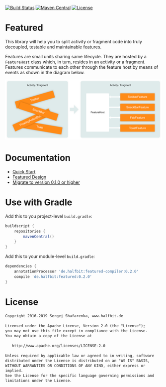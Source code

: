 [![Build Status](https://travis-ci.org/beworker/featured.svg?branch=master)](https://travis-ci.org/beworker/featured)
[![Maven Central](http://img.shields.io/maven-central/v/de.halfbit/featured.svg)](http://search.maven.org/#search%7Cga%7C1%7Cg%3A%22de.halfbit%22%20a%3A%22featured%22)
[![License](https://img.shields.io/badge/License-Apache%202.0-blue.svg)](http://www.apache.org/licenses/LICENSE-2.0)


# Featured
This library will help you to split activity or fragment code into truly decoupled, testable and maintainable features.

Features are small units sharing same lifecycle. They are hosted by a `FeatureHost` class which, in turn, resides in an activity or a fragment. Features communicate to each other through the feature host by means of events as shown in the diagram below.

![diagram][1]

# Documentation

- [Quick Start][2]
- [Featured Design][3]
- [Migrate to version 0.1.0 or higher][4]

# Use with Gradle

Add this to you project-level `build.gradle`:

```groovy
buildscript {
    repositories {
        mavenCentral()
    }
}
```

Add this to your module-level `build.gradle`:

```groovy
dependencies {
    annotationProcessor 'de.halfbit:featured-compiler:0.2.0'
    compile 'de.halfbit:featured:0.2.0'
}
```

# License
```
Copyright 2016-2019 Sergej Shafarenka, www.halfbit.de

Licensed under the Apache License, Version 2.0 (the "License");
you may not use this file except in compliance with the License.
You may obtain a copy of the License at

   http://www.apache.org/licenses/LICENSE-2.0

Unless required by applicable law or agreed to in writing, software
distributed under the License is distributed on an "AS IS" BASIS,
WITHOUT WARRANTIES OR CONDITIONS OF ANY KIND, either express or implied.
See the License for the specific language governing permissions and
limitations under the License.
```

[1]: docs/images/diagram.png
[2]: docs/quick-start.md
[3]: docs/featured-design.md
[4]: docs/migrate-to-0.1.0.md
